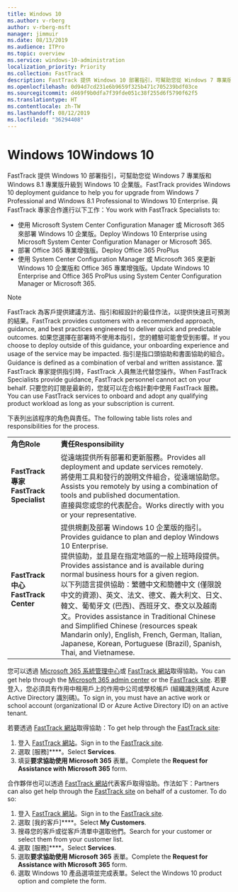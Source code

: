 ```yaml
---
title: Windows 10
ms.author: v-rberg
author: v-rberg-msft
manager: jimmuir
ms.date: 08/13/2019
ms.audience: ITPro
ms.topic: overview
ms.service: windows-10-administration
localization_priority: Priority
ms.collection: FastTrack
description: FastTrack 提供 Windows 10 部署指引，可幫助您從 Windows 7 專業版和 Windows 8.1 專業版升級到 Windows 10 企業版。
ms.openlocfilehash: 0d94d7cd231e6b9659f325b471c705239bdf03ce
ms.sourcegitcommit: d469f9b0dfa7f39fde051c38f255d6f5790f62f5
ms.translationtype: HT
ms.contentlocale: zh-TW
ms.lasthandoff: 08/12/2019
ms.locfileid: "36294408"
---
```

# <a name="windows-10"></a><span data-ttu-id="5b508-103">Windows 10</span><span class="sxs-lookup"><span data-stu-id="5b508-103">Windows 10</span></span>

<span data-ttu-id="5b508-104">FastTrack 提供 Windows 10 部署指引，可幫助您從 Windows 7 專業版和 Windows 8.1 專業版升級到 Windows 10 企業版。</span><span class="sxs-lookup"><span data-stu-id="5b508-104">FastTrack provides Windows 10 deployment guidance to help you for upgrade from Windows 7 Professional and Windows 8.1 Professional to Windows 10 Enterprise.</span></span> <span data-ttu-id="5b508-105">與 FastTrack 專家合作進行以下工作：</span><span class="sxs-lookup"><span data-stu-id="5b508-105">You work with FastTrack Specialists to:</span></span>

- <span data-ttu-id="5b508-106">使用 Microsoft System Center Configuration Manager 或 Microsoft 365 來部署 Windows 10 企業版。</span><span class="sxs-lookup"><span data-stu-id="5b508-106">Deploy Windows 10 Enterprise using Microsoft System Center Configuration Manager or Microsoft 365.</span></span>
- <span data-ttu-id="5b508-107">部署 Office 365 專業增強版。</span><span class="sxs-lookup"><span data-stu-id="5b508-107">Deploy Office 365 ProPlus</span></span> 
- <span data-ttu-id="5b508-108">使用 System Center Configuration Manager 或 Microsoft 365 來更新 Windows 10 企業版和 Office 365 專業增強版。</span><span class="sxs-lookup"><span data-stu-id="5b508-108">Update Windows 10 Enterprise and Office 365 ProPlus using System Center Configuration Manager or Microsoft 365.</span></span>
  
> [!NOTE]
> <span data-ttu-id="5b508-109">FastTrack 為客戶提供建議方法、指引和經設計的最佳作法，以提供快速且可預測的結果。</span><span class="sxs-lookup"><span data-stu-id="5b508-109">FastTrack provides customers with a recommended approach, guidance, and best practices engineered to deliver quick and predictable outcomes.</span></span> <span data-ttu-id="5b508-110">如果您選擇在部署時不使用本指引，您的體驗可能會受到影響。</span><span class="sxs-lookup"><span data-stu-id="5b508-110">If you choose to deploy outside of this guidance, your onboarding experience and usage of the service may be impacted.</span></span> <span data-ttu-id="5b508-111">指引是指口頭協助和書面協助的組合。</span><span class="sxs-lookup"><span data-stu-id="5b508-111">Guidance is defined as a combination of verbal and written assistance.</span></span> <span data-ttu-id="5b508-112">當 FastTrack 專家提供指引時，FastTrack 人員無法代替您操作。</span><span class="sxs-lookup"><span data-stu-id="5b508-112">When FastTrack Specialists provide guidance, FastTrack personnel cannot act on your behalf.</span></span> <span data-ttu-id="5b508-113">只要您的訂閱是最新的，您就可以在合格計劃中使用 FastTrack 服務。</span><span class="sxs-lookup"><span data-stu-id="5b508-113">You can use FastTrack services to onboard and adopt any qualifying product workload as long as your subscription is current.</span></span>  
    
<span data-ttu-id="5b508-114">下表列出該程序的角色與責任。</span><span class="sxs-lookup"><span data-stu-id="5b508-114">The following table lists roles and responsibilities for the process.</span></span>

|||
|:-----|:-----|
|<span data-ttu-id="5b508-115">**角色**</span><span class="sxs-lookup"><span data-stu-id="5b508-115">**Role**</span></span> <br/> |<span data-ttu-id="5b508-116">**責任**</span><span class="sxs-lookup"><span data-stu-id="5b508-116">**Responsibility**</span></span> <br/> |
|<span data-ttu-id="5b508-117">**FastTrack 專家**</span><span class="sxs-lookup"><span data-stu-id="5b508-117">**FastTrack Specialist**</span></span> <br/> |<span data-ttu-id="5b508-118">從遠端提供所有部署和更新服務。</span><span class="sxs-lookup"><span data-stu-id="5b508-118">Provides all deployment and update services remotely.</span></span>  <br/> <span data-ttu-id="5b508-119">將使用工具和發行的說明文件組合，從遠端協助您。</span><span class="sxs-lookup"><span data-stu-id="5b508-119">Assists you remotely by using a combination of tools and published documentation.</span></span> <br/> <span data-ttu-id="5b508-120">直接與您或您的代表配合。</span><span class="sxs-lookup"><span data-stu-id="5b508-120">Works directly with you or your representative.</span></span>|
|<span data-ttu-id="5b508-121">**FastTrack 中心**</span><span class="sxs-lookup"><span data-stu-id="5b508-121">**FastTrack Center**</span></span>  <br/> |<span data-ttu-id="5b508-122">提供規劃及部署 Windows 10 企業版的指引。</span><span class="sxs-lookup"><span data-stu-id="5b508-122">Provides guidance to plan and deploy Windows 10 Enterprise.</span></span>   <br/> <span data-ttu-id="5b508-123">提供協助，並且是在指定地區的一般上班時段提供。</span><span class="sxs-lookup"><span data-stu-id="5b508-123">Provides assistance and is available during normal business hours for a given region.</span></span> <br/> <span data-ttu-id="5b508-124">以下列語言提供協助：繁體中文和簡體中文 (僅限說中文的資源)、英文、法文、德文、義大利文、日文、韓文、葡萄牙文 (巴西)、西班牙文、泰文以及越南文。</span><span class="sxs-lookup"><span data-stu-id="5b508-124">Provides assistance in Traditional Chinese and Simplified Chinese (resources speak Mandarin only), English, French, German, Italian, Japanese, Korean, Portuguese (Brazil), Spanish, Thai, and Vietnamese.</span></span>|
 
<span data-ttu-id="5b508-125">您可以透過 [Microsoft 365 系統管理中心](https://go.microsoft.com/fwlink/?linkid=2032704)或 [FastTrack 網站](https://go.microsoft.com/fwlink/?linkid=780698)取得協助。</span><span class="sxs-lookup"><span data-stu-id="5b508-125">You can get help through the [Microsoft 365 admin center](https://go.microsoft.com/fwlink/?linkid=2032704) or the [FastTrack site](https://go.microsoft.com/fwlink/?linkid=780698).</span></span> <span data-ttu-id="5b508-126">若要登入，您必須具有作用中租用戶上的作用中公司或學校帳戶 (組織識別碼或 Azure Active Directory 識別碼)。</span><span class="sxs-lookup"><span data-stu-id="5b508-126">To sign in, you must have an active work or school account (organizational ID or Azure Active Directory ID) on an active tenant.</span></span> 

<span data-ttu-id="5b508-127">若要透過 [FastTrack 網站](https://go.microsoft.com/fwlink/?linkid=780698)取得協助：</span><span class="sxs-lookup"><span data-stu-id="5b508-127">To get help through the [FastTrack site](https://go.microsoft.com/fwlink/?linkid=780698):</span></span> 
1.  <span data-ttu-id="5b508-128">登入 [FastTrack 網站](https://go.microsoft.com/fwlink/?linkid=780698)。</span><span class="sxs-lookup"><span data-stu-id="5b508-128">Sign in to the [FastTrack site](https://go.microsoft.com/fwlink/?linkid=780698).</span></span> 
2.  <span data-ttu-id="5b508-129">選取 [服務]\*\*\*\*。</span><span class="sxs-lookup"><span data-stu-id="5b508-129">Select **Services**.</span></span>
3.  <span data-ttu-id="5b508-130">填妥**要求協助使用 Microsoft 365** 表單。</span><span class="sxs-lookup"><span data-stu-id="5b508-130">Complete the **Request for Assistance with Microsoft 365** form.</span></span>
  
<span data-ttu-id="5b508-p104">合作夥伴也可以透過 [FastTrack 網站](https://go.microsoft.com/fwlink/?linkid=780698)代表客戶取得協助。作法如下：</span><span class="sxs-lookup"><span data-stu-id="5b508-p104">Partners can also get help through the [FastTrack site](https://go.microsoft.com/fwlink/?linkid=780698) on behalf of a customer. To do so:</span></span>
1.  <span data-ttu-id="5b508-133">登入 [FastTrack 網站](https://go.microsoft.com/fwlink/?linkid=780698)。</span><span class="sxs-lookup"><span data-stu-id="5b508-133">Sign in to the [FastTrack site](https://go.microsoft.com/fwlink/?linkid=780698).</span></span> 
2.  <span data-ttu-id="5b508-134">選取 [我的客戶]\*\*\*\*。</span><span class="sxs-lookup"><span data-stu-id="5b508-134">Select **My Customers**.</span></span>
3.  <span data-ttu-id="5b508-135">搜尋您的客戶或從客戶清單中選取他們。</span><span class="sxs-lookup"><span data-stu-id="5b508-135">Search for your customer or select them from your customer list.</span></span>
4.  <span data-ttu-id="5b508-136">選取 [服務]\*\*\*\*。</span><span class="sxs-lookup"><span data-stu-id="5b508-136">Select **Services**.</span></span>
5.  <span data-ttu-id="5b508-137">選取**要求協助使用 Microsoft 365** 表單。</span><span class="sxs-lookup"><span data-stu-id="5b508-137">Complete the **Request for Assistance with Microsoft 365** form.</span></span>
6.  <span data-ttu-id="5b508-138">選取 Windows 10 產品選項並完成表單。</span><span class="sxs-lookup"><span data-stu-id="5b508-138">Select the Windows 10 product option and complete the form.</span></span>
 